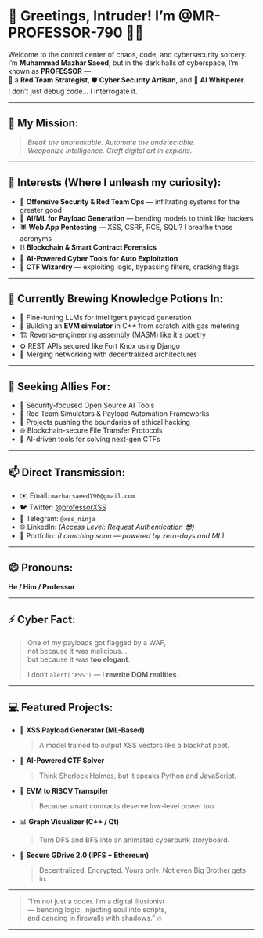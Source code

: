 # 👋 Greetings, Intruder! I’m @MR-PROFESSOR-790 👨‍💻

Welcome to the control center of chaos, code, and cybersecurity sorcery.  
I’m **Muhammad Mazhar Saeed**, but in the dark halls of cyberspace, I’m known as **PROFESSOR** —  
🧠 a **Red Team Strategist**, 🛡️ **Cyber Security Artisan**, and 🤖 **AI Whisperer**.  
I don’t just debug code... I interrogate it.

---

## 🧭 My Mission:
> _Break the unbreakable. Automate the undetectable.  
> Weaponize intelligence. Craft digital art in exploits._

---

## 👀 Interests (Where I unleash my curiosity):
- 🔐 **Offensive Security & Red Team Ops** — infiltrating systems for the greater good
- 🧠 **AI/ML for Payload Generation** — bending models to think like hackers
- 🕷️ **Web App Pentesting** — XSS, CSRF, RCE, SQLi? I breathe those acronyms
- ⛓️ **Blockchain & Smart Contract Forensics**
- 🤯 **AI-Powered Cyber Tools for Auto Exploitation**
- 🧨 **CTF Wizardry** — exploiting logic, bypassing filters, cracking flags

---

## 🌱 Currently Brewing Knowledge Potions In:
- 🧬 Fine-tuning LLMs for intelligent payload generation
- 🔩 Building an **EVM simulator** in C++ from scratch with gas metering
- 🏗️ Reverse-engineering assembly (MASM) like it's poetry
- ⚙️ REST APIs secured like Fort Knox using Django
- 🧠 Merging networking with decentralized architectures

---

## 🤝 Seeking Allies For:
- 🔭 Security-focused Open Source AI Tools
- 🎯 Red Team Simulators & Payload Automation Frameworks
- 🚨 Projects pushing the boundaries of ethical hacking
- 🌐 Blockchain-secure File Transfer Protocols
- 🧠 AI-driven tools for solving next-gen CTFs

---

## 📫 Direct Transmission:
- ✉️ Email: `mazharsaeed790@gmail.com`
- 🐦 Twitter: [@professorXSS](https://twitter.com/professorXSS)
- 💬 Telegram: `@xss_ninja`
- 🌐 LinkedIn: *(Access Level: Request Authentication 😎)*
- 🧪 Portfolio: *(Launching soon — powered by zero-days and ML)*

---

## 😄 Pronouns:
**He / Him / Professor**

---

## ⚡ Cyber Fact:
> One of my payloads got flagged by a WAF,  
> not because it was malicious…  
> but because it was **too elegant**.  
>  
> I don’t `alert('XSS')` — I **rewrite DOM realities**.

---

## 💻 Featured Projects:
- 🚀 **XSS Payload Generator (ML-Based)**  
  > A model trained to output XSS vectors like a blackhat poet.

- 🧠 **AI-Powered CTF Solver**  
  > Think Sherlock Holmes, but it speaks Python and JavaScript.

- 🧬 **EVM to RISCV Transpiler**  
  > Because smart contracts deserve low-level power too.

- 📊 **Graph Visualizer (C++ / Qt)**  
  > Turn DFS and BFS into an animated cyberpunk storyboard.

- 🔐 **Secure GDrive 2.0 (IPFS + Ethereum)**  
  > Decentralized. Encrypted. Yours only. Not even Big Brother gets in.

---

> “I’m not just a coder. I’m a digital illusionist  
> — bending logic, injecting soul into scripts,  
> and dancing in firewalls with shadows.” 🔥

---

<!---
MR-PROFESSOR-790/MR-PROFESSOR-790 is a ✨ special ✨ repository because its `README.md` (this file) appears on your GitHub profile.
You can click the Preview link to take a look at your changes.
--->

